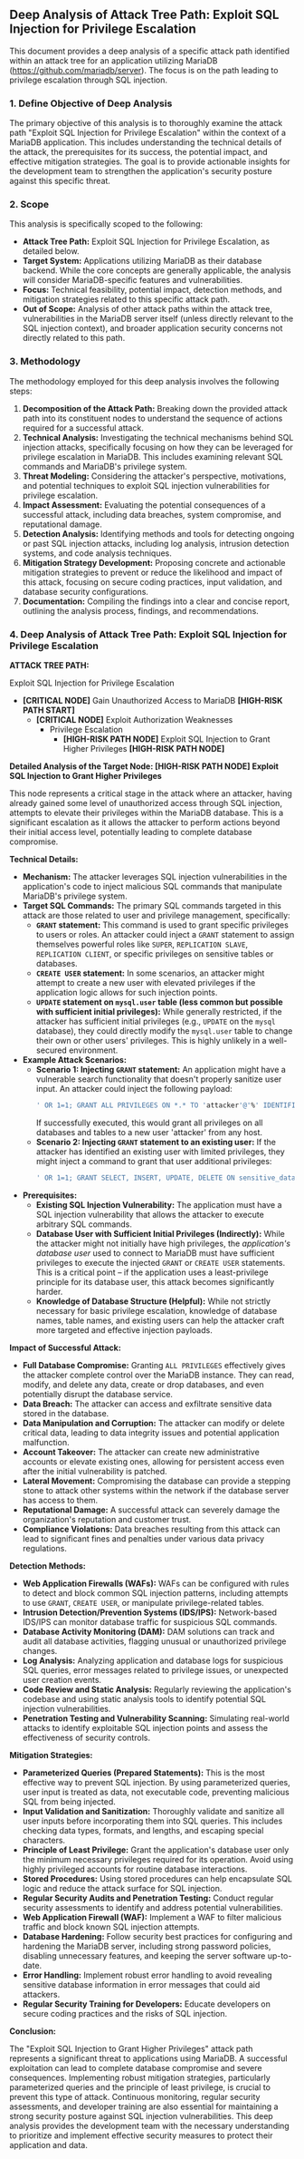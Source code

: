 ## Deep Analysis of Attack Tree Path: Exploit SQL Injection for Privilege Escalation

This document provides a deep analysis of a specific attack path identified within an attack tree for an application utilizing MariaDB (https://github.com/mariadb/server). The focus is on the path leading to privilege escalation through SQL injection.

### 1. Define Objective of Deep Analysis

The primary objective of this analysis is to thoroughly examine the attack path "Exploit SQL Injection for Privilege Escalation" within the context of a MariaDB application. This includes understanding the technical details of the attack, the prerequisites for its success, the potential impact, and effective mitigation strategies. The goal is to provide actionable insights for the development team to strengthen the application's security posture against this specific threat.

### 2. Scope

This analysis is specifically scoped to the following:

* **Attack Tree Path:**  Exploit SQL Injection for Privilege Escalation, as detailed below.
* **Target System:** Applications utilizing MariaDB as their database backend. While the core concepts are generally applicable, the analysis will consider MariaDB-specific features and vulnerabilities.
* **Focus:**  Technical feasibility, potential impact, detection methods, and mitigation strategies related to this specific attack path.
* **Out of Scope:**  Analysis of other attack paths within the attack tree, vulnerabilities in the MariaDB server itself (unless directly relevant to the SQL injection context), and broader application security concerns not directly related to this path.

### 3. Methodology

The methodology employed for this deep analysis involves the following steps:

1. **Decomposition of the Attack Path:** Breaking down the provided attack path into its constituent nodes to understand the sequence of actions required for a successful attack.
2. **Technical Analysis:**  Investigating the technical mechanisms behind SQL injection attacks, specifically focusing on how they can be leveraged for privilege escalation in MariaDB. This includes examining relevant SQL commands and MariaDB's privilege system.
3. **Threat Modeling:**  Considering the attacker's perspective, motivations, and potential techniques to exploit SQL injection vulnerabilities for privilege escalation.
4. **Impact Assessment:** Evaluating the potential consequences of a successful attack, including data breaches, system compromise, and reputational damage.
5. **Detection Analysis:**  Identifying methods and tools for detecting ongoing or past SQL injection attacks, including log analysis, intrusion detection systems, and code analysis techniques.
6. **Mitigation Strategy Development:**  Proposing concrete and actionable mitigation strategies to prevent or reduce the likelihood and impact of this attack, focusing on secure coding practices, input validation, and database security configurations.
7. **Documentation:**  Compiling the findings into a clear and concise report, outlining the analysis process, findings, and recommendations.

### 4. Deep Analysis of Attack Tree Path: Exploit SQL Injection for Privilege Escalation

**ATTACK TREE PATH:**

Exploit SQL Injection for Privilege Escalation

* **[CRITICAL NODE]** Gain Unauthorized Access to MariaDB **[HIGH-RISK PATH START]**
    * **[CRITICAL NODE]** Exploit Authorization Weaknesses
        * Privilege Escalation
            * **[HIGH-RISK PATH NODE]** Exploit SQL Injection to Grant Higher Privileges **[HIGH-RISK PATH NODE]**

**Detailed Analysis of the Target Node: [HIGH-RISK PATH NODE] Exploit SQL Injection to Grant Higher Privileges**

This node represents a critical stage in the attack where an attacker, having already gained some level of unauthorized access through SQL injection, attempts to elevate their privileges within the MariaDB database. This is a significant escalation as it allows the attacker to perform actions beyond their initial access level, potentially leading to complete database compromise.

**Technical Details:**

* **Mechanism:** The attacker leverages SQL injection vulnerabilities in the application's code to inject malicious SQL commands that manipulate MariaDB's privilege system.
* **Target SQL Commands:** The primary SQL commands targeted in this attack are those related to user and privilege management, specifically:
    * **`GRANT` statement:** This command is used to grant specific privileges to users or roles. An attacker could inject a `GRANT` statement to assign themselves powerful roles like `SUPER`, `REPLICATION SLAVE`, `REPLICATION CLIENT`, or specific privileges on sensitive tables or databases.
    * **`CREATE USER` statement:**  In some scenarios, an attacker might attempt to create a new user with elevated privileges if the application logic allows for such injection points.
    * **`UPDATE` statement on `mysql.user` table (less common but possible with sufficient initial privileges):**  While generally restricted, if the attacker has sufficient initial privileges (e.g., `UPDATE` on the `mysql` database), they could directly modify the `mysql.user` table to change their own or other users' privileges. This is highly unlikely in a well-secured environment.
* **Example Attack Scenarios:**
    * **Scenario 1: Injecting `GRANT` statement:** An application might have a vulnerable search functionality that doesn't properly sanitize user input. An attacker could inject the following payload:
        ```sql
        ' OR 1=1; GRANT ALL PRIVILEGES ON *.* TO 'attacker'@'%' IDENTIFIED BY 'P@$$wOrd'; --
        ```
        If successfully executed, this would grant all privileges on all databases and tables to a new user 'attacker' from any host.
    * **Scenario 2: Injecting `GRANT` statement to an existing user:**  If the attacker has identified an existing user with limited privileges, they might inject a command to grant that user additional privileges:
        ```sql
        ' OR 1=1; GRANT SELECT, INSERT, UPDATE, DELETE ON sensitive_data.* TO 'vulnerable_user'@'localhost'; --
        ```
* **Prerequisites:**
    * **Existing SQL Injection Vulnerability:** The application must have a SQL injection vulnerability that allows the attacker to execute arbitrary SQL commands.
    * **Database User with Sufficient Initial Privileges (Indirectly):** While the attacker might not initially have high privileges, the *application's database user* used to connect to MariaDB must have sufficient privileges to execute the injected `GRANT` or `CREATE USER` statements. This is a critical point – if the application uses a least-privilege principle for its database user, this attack becomes significantly harder.
    * **Knowledge of Database Structure (Helpful):** While not strictly necessary for basic privilege escalation, knowledge of database names, table names, and existing users can help the attacker craft more targeted and effective injection payloads.

**Impact of Successful Attack:**

* **Full Database Compromise:** Granting `ALL PRIVILEGES` effectively gives the attacker complete control over the MariaDB instance. They can read, modify, and delete any data, create or drop databases, and even potentially disrupt the database service.
* **Data Breach:** The attacker can access and exfiltrate sensitive data stored in the database.
* **Data Manipulation and Corruption:** The attacker can modify or delete critical data, leading to data integrity issues and potential application malfunction.
* **Account Takeover:** The attacker can create new administrative accounts or elevate existing ones, allowing for persistent access even after the initial vulnerability is patched.
* **Lateral Movement:**  Compromising the database can provide a stepping stone to attack other systems within the network if the database server has access to them.
* **Reputational Damage:** A successful attack can severely damage the organization's reputation and customer trust.
* **Compliance Violations:** Data breaches resulting from this attack can lead to significant fines and penalties under various data privacy regulations.

**Detection Methods:**

* **Web Application Firewalls (WAFs):** WAFs can be configured with rules to detect and block common SQL injection patterns, including attempts to use `GRANT`, `CREATE USER`, or manipulate privilege-related tables.
* **Intrusion Detection/Prevention Systems (IDS/IPS):** Network-based IDS/IPS can monitor database traffic for suspicious SQL commands.
* **Database Activity Monitoring (DAM):** DAM solutions can track and audit all database activities, flagging unusual or unauthorized privilege changes.
* **Log Analysis:** Analyzing application and database logs for suspicious SQL queries, error messages related to privilege issues, or unexpected user creation events.
* **Code Review and Static Analysis:** Regularly reviewing the application's codebase and using static analysis tools to identify potential SQL injection vulnerabilities.
* **Penetration Testing and Vulnerability Scanning:**  Simulating real-world attacks to identify exploitable SQL injection points and assess the effectiveness of security controls.

**Mitigation Strategies:**

* **Parameterized Queries (Prepared Statements):** This is the most effective way to prevent SQL injection. By using parameterized queries, user input is treated as data, not executable code, preventing malicious SQL from being injected.
* **Input Validation and Sanitization:**  Thoroughly validate and sanitize all user inputs before incorporating them into SQL queries. This includes checking data types, formats, and lengths, and escaping special characters.
* **Principle of Least Privilege:**  Grant the application's database user only the minimum necessary privileges required for its operation. Avoid using highly privileged accounts for routine database interactions.
* **Stored Procedures:** Using stored procedures can help encapsulate SQL logic and reduce the attack surface for SQL injection.
* **Regular Security Audits and Penetration Testing:**  Conduct regular security assessments to identify and address potential vulnerabilities.
* **Web Application Firewall (WAF):** Implement a WAF to filter malicious traffic and block known SQL injection attempts.
* **Database Hardening:**  Follow security best practices for configuring and hardening the MariaDB server, including strong password policies, disabling unnecessary features, and keeping the server software up-to-date.
* **Error Handling:** Implement robust error handling to avoid revealing sensitive database information in error messages that could aid attackers.
* **Regular Security Training for Developers:** Educate developers on secure coding practices and the risks of SQL injection.

**Conclusion:**

The "Exploit SQL Injection to Grant Higher Privileges" attack path represents a significant threat to applications using MariaDB. A successful exploitation can lead to complete database compromise and severe consequences. Implementing robust mitigation strategies, particularly parameterized queries and the principle of least privilege, is crucial to prevent this type of attack. Continuous monitoring, regular security assessments, and developer training are also essential for maintaining a strong security posture against SQL injection vulnerabilities. This deep analysis provides the development team with the necessary understanding to prioritize and implement effective security measures to protect their application and data.